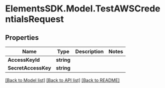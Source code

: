 # ElementsSDK.Model.TestAWSCredentialsRequest

## Properties

Name | Type | Description | Notes
------------ | ------------- | ------------- | -------------
**AccessKeyId** | **string** |  | 
**SecretAccessKey** | **string** |  | 

[[Back to Model list]](../README.md#documentation-for-models) [[Back to API list]](../README.md#documentation-for-api-endpoints) [[Back to README]](../README.md)

